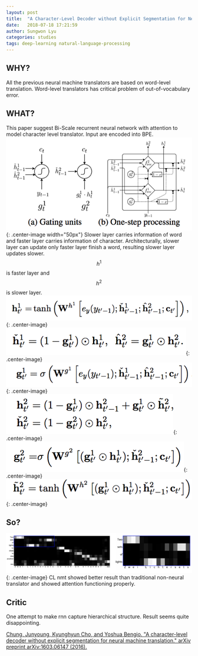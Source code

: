 ```yaml
---
layout: post
title:  "A Character-Level Decoder without Explicit Segmentation for Neural Machine Translation"
date:   2018-07-18 17:21:59
author: Sungwon Lyu
categories: studies
tags: deep-learning natural-language-processing
---
```

## WHY? 
All the previous neural machine translators are based on word-level translation. Word-level translators has critical problem of out-of-vocabulary error. 

## WHAT?
This paper suggest Bi-Scale recurrent neural network with attention to model character level translator. Input are encoded into BPE.
![image](/assets/images/clnmt1.png){: .center-image width="50px"}
Slower layer carries information of word and faster layer carries information of character. Architecturally, slower layer can update only faster layer finish a word, resulting slower layer updates slower. $$h^1$$ is faster layer and $$h^2$$ is slower layer.
![image](/assets/images/clnmt2.png){: .center-image}
![image](/assets/images/clnmt3.png){: .center-image}
![image](/assets/images/clnmt4.png){: .center-image}
![image](/assets/images/clnmt5.png){: .center-image}
![image](/assets/images/clnmt6.png){: .center-image}
![image](/assets/images/clnmt7.png){: .center-image}

## So?
![image](/assets/images/clnmt8.png){: .center-image}
CL nmt showed better result than traditional non-neural translator and showed attention functioning properly. 

## Critic
One attempt to make rnn capture hierarchical structure. Result seems quite disappointing.

[Chung, Junyoung, Kyunghyun Cho, and Yoshua Bengio. "A character-level decoder without explicit segmentation for neural machine translation." arXiv preprint arXiv:1603.06147 (2016).](https://arxiv.org/abs/1603.06147)